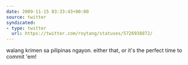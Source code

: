 ```yaml
---
date: 2009-11-15 03:33:43+00:00
source: twitter
syndicated:
- type: twitter
  url: https://twitter.com/roytang/statuses/5726938872/
---
```


walang krimen sa pilipinas ngayon. either that, or it's the perfect time to commit 'em!